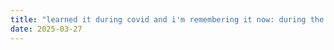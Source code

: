```yaml
---
title: "learned it during covid and i'm remembering it now: during the apocalypse, you'll be expected to come to work"
date: 2025-03-27
---
```

